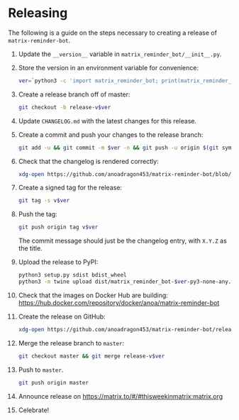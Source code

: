 # Releasing

The following is a guide on the steps necessary to creating a release of `matrix-reminder-bot`.

1. Update the `__version__` variable in `matrix_reminder_bot/__init__.py`.

1. Store the version in an environment variable for convenience:

	```sh
	ver=`python3 -c 'import matrix_reminder_bot; print(matrix_reminder_bot.__version__)'`
	```

1. Create a release branch off of master:

	```sh
	git checkout -b release-v$ver
	```

1. Update `CHANGELOG.md` with the latest changes for this release.

1. Create a commit and push your changes to the release branch:

	```sh
	git add -u && git commit -m $ver -n && git push -u origin $(git symbolic-ref --short HEAD)
	```

1. Check that the changelog is rendered correctly:

	```sh
	xdg-open https://github.com/anoadragon453/matrix-reminder-bot/blob/release-v$ver/CHANGELOG.md
	```

1. Create a signed tag for the release:

	```sh
	git tag -s v$ver
	```

1. Push the tag:

	```sh
	git push origin tag v$ver
	```

	The commit message should just be the changelog entry, with `X.Y.Z` as the title.

1. Upload the release to PyPI:

	```sh
	python3 setup.py sdist bdist_wheel
	python3 -m twine upload dist/matrix_reminder_bot-$ver-py3-none-any.whl dist/matrix-reminder-bot-$ver.tar.gz
	```

1. Check that the images on Docker Hub are building: https://hub.docker.com/repository/docker/anoa/matrix-reminder-bot

1. Create the release on GitHub:

	```sh
	xdg-open https://github.com/anoadragon453/matrix-reminder-bot/releases/edit/v$ver
	```

1. Merge the release branch to `master`:

	```sh
	git checkout master && git merge release-v$ver
	```

1. Push to `master`.

	```sh
	git push origin master
	```

1. Announce release on https://matrix.to/#/#thisweekinmatrix:matrix.org

1. Celebrate!

